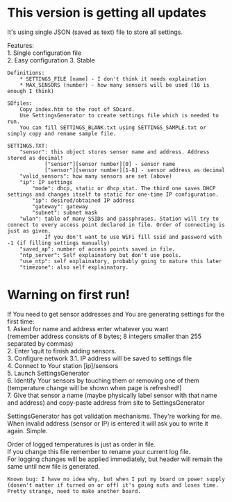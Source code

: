 # This version is getting all updates  

It's using single JSON (saved as text) file to store all settings.  

Features:  
	1. Single configuration file  
	2. Easy configuration 
	3. Stable

	Definitions:  
		* SETTINGS_FILE [name] - I don't think it needs explaination  
		* MAX_SENSORS (number) - how many sensors will be used (16 is enough I think)  

	SDfiles:  
		Copy index.htm to the root of SDcard.  
		Use SettingsGenerator to create settings file which is needed to run.  
		You can fill SETTINGS_BLANK.txt using SETTINGS_SAMPLE.txt or simply copy and rename sample file.  
		
	SETTINGS.TXT:  
		"sensor": this object stores sensor name and address. Address stored as decimal!  
				["sensor"][sensor number][0] - sensor name  
				["sensor"][sensor number][1-8] - sensor address as decimal  
		"valid_sensors": how many sensors are set (above)  
		"ip": IP settings  
			"mode": dhcp, static or dhcp_stat. The third one saves DHCP settings and changes itself to static for one-time IP configuration.  
			"ip": desired/obtained IP address  
			"gateway": gateway  
			"subnet": subnet mask  
		"wlan": table of many SSIDs and passphrases. Station will try to connect to every access point declared in file. Order of connecting is just as given.  
				If you don't want to use WiFi fill ssid and password with -1 (if filling settings manually)
		"saved_ap": number of access points saved in file.  
		"ntp_server": Self explainatory but don't use pools.  
		"use_ntp": self explainatory, probably going to mature this later  
		"timezone": also self explainatory. 
	
# Warning on first run!   
If You need to get sensor addresses and You are generating settings for the first time:  
		1. Asked for name and address enter whatever you want    
		(remember address consists of 8 bytes; 8 integers smaller than 255 separated by commas)  
		2. Enter \quit to finish adding sensors.  
		3. Configure network
			3.1. IP address will be saved to settings file  
		4. Connect to Your station [ip]/sensors   
		5. Launch SettingsGenerator  
		6. Identify Your sensors by touching them or removing one of them (temperature change will be shown when page is refreshed!)  
		7. Give that sensor a name (maybe physically label sensor with that name and address) and copy-paste address from site to SettingsGenerator  

SettingsGenerator has got validation mechanisms. They're working for me.  
When invalid address (sensor or IP) is entered it will ask you to write it again. Simple.  

Order of logged temperatures is just as order in file.  
If you change this file remember to rename your current log file.  
For logging changes will be applied immediately, but header will remain the same until new file is generated.  

	Known bug: I have no idea why, but when I put my board on power supply (dosen't matter if turned on or off) it's going nuts and loses time. Pretty strange, need to make another board.  